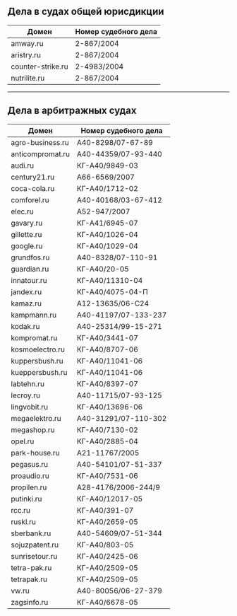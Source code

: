 
## Дела в судах общей юрисдикции


| Домен | Номер судебного дела |
| --- | --- |
| amway.ru | 2-867/2004 |
| aristry.ru	|	2-867/2004 |
| counter-strike.ru	|	2-4983/2004 |
| nutrilite.ru	|	2-867/2004 |

----

## Дела в арбитражных судах

| Домен | Номер судебного дела |
| --- | --- |
| agro-business.ru | А40-8298/07-67-89 |
| anticompromat.ru	|	А40-44359/07-93-440 |
| audi.ru	|	КГ-А40/9849-03 |
| century21.ru	|	А66-6569/2007 |
| coca-cola.ru	|	КГ-А40/1712-02 |
| comforel.ru	|	А40-40168/03-67-412 |
| elec.ru	|	А52-947/2007 |
| gavary.ru	| КГ-А41/6945-07 |
| gillette.ru	| КГ-А40/1026-04 |
| google.ru	| КГ-А40/1029-04 |
| grundfos.ru	|	А40-8328/07-110-91 |
| guardian.ru	| КГ-А40/20-05 |
| innatour.ru	| КГ-А40/11310-04 |
| jandex.ru	| КГ-А40/4075-04-П |
| kamaz.ru	|	А12-13635/06-С24 |
| kampmann.ru	|	А40-41197/07-133-237 |
| kodak.ru	|	А40-25314/99-15-271 |
| kompromat.ru	|	КГ-А40/3441-07 |
| kosmoelectro.ru	|	КГ-А40/8707-06 |
| kuppersbush.ru	|	КГ-А40/11041-06 |
| kueppersbush.ru	|	КГ-А40/11041-06 |
| labtehn.ru	|	КГ-А40/8397-07 |
| lecroy.ru	|	А40-11715/07-93-125 |
| lingvobit.ru	|	КГ-А40/13696-06 |
| megaelektro.ru	|	А40-31291/07-110-302 |
| megashop.ru	|	КГ-А40/7130-02 |
| opel.ru	|	КГ-А40/2885-04 |
| park-house.ru	|	А21-11767/2005 |
| pegasus.ru	|	А40-54101/07-51-337 |
| proaudio.ru	|	КГ-А40/7531-06 |
| propilen.ru	|	А28-4176/2006-244/9 |
| putinki.ru	|	КГ-А40/12017-05 |
| rcc.ru	|	КГ-А40/391-07 |
| ruskl.ru	|	КГ-А40/2659-05 |
| sberbank.ru	|	А40-54609/07-51-344 |
| sojuzpatent.ru	|	КГ-А40/803-05 |
| sunrisetour.ru	|	КГ-А40/2425-06 |
| tetra-pak.ru	|	КГ-А40/2509-05 |
| tetrapak.ru	|	КГ-А40/2509-05 |
| vw.ru	|	А40-80056/06-27-379 |
| zagsinfo.ru	|	КГ-А40/6678-05 |
